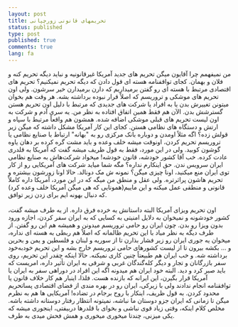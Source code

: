 ```yaml
---
layout: post
title: تحریمهای قانونی زورچپانی
status: published
type: post
published: true
comments: true
lang: fa
---
```



<p class="justify">

من نمیفهمم چرا آقایون میگن تحریم های جدید آمریکا غیرقانونیه و نباید دیگه تحریم کنه و فلان و بهمان. کجای تواقفنامه هسته ای قول دادن که دیگه تحریم نمیکنیم؟ تحریم های اقتصادی مرتبط با هسته ای رو گفتن برمیداریم که دارن برمیدارن خیر سرشون. ولی اون تحریم های موشکی و تروریسم که اصلاً قرار نبوده برداشته بشه. هر وقت هم بخوان میتونن تغییرش بدن یا به افراد یا شرکت های جدیدی که مرتبط با دلیل اون تحریم هستن گسترشش بدن. الآن هم فقط همین اتفاق افتاده به نظر من. یه سری آدم و شرکت به اون لیست تحریم های قبلی موشکی اضافه شده. همشون هم واقعاً مرتبط با سپاه و ارتش و دستگاه های نظامی هستن. کجای این کار آمریکا مشکل داشته که میگن زیر قولش زده؟ اگه مثلاً اومدن و دوباره بانک مرکزی رو به "بهانه" ارتباط با صنایع نظامی یا تروریسم تحریم کردن، اونوقت میشه خلف وعده و باید مشت گره کرده بر دهان یاوه گوشون کوبید. ولی در این مورد، فقط به قول ظریف میشه گفت که آمریکا به قلدری عادت کرده. خب آقا کشور خودشه، قانون خودشه! میخواد شرکت‌هاش به صنایع نظامی ایران سرویس ندن. حق اینکارم نداره؟ مگه شما میاید شرکت های آمریکایی رو از کار توی ایران منع میکنید، اونا چیزی میگن؟ نمونه ش مک دونالد. حالا اونا زورشون بیشتره و تحریم هاشون پراثرتره. ولی عقل و منطق من میگه که در این مورد، آمریکا داره کاملاً قانونی و منطقی عمل میکنه و این ماییم(همونایی که هی میگن آمریکا خلف وعده کرد) که دنبال بهونه ایم برای زدن زیر توافق.
<br><br>
اون تحریم ویزای آمریکا البته داستانش یه خرده فرق داره. از یه طرف میشه گفت، کشور خودشونه و نمیخوان به دلایل امنیتی به کسایی که به ایران سفر کردن، اجازه ورود بدون ویزا رو بدن. چون ایران رو حامی تروریسم میدونن و همیشه هم این رو گفتن. از طرف دیگه به نظر میاد با این تحریم ظالمانه که اصلاً هم ربطی به هسته ای نداره، میخوان یه جوری ایران رو زیر فشار بذارن تا از سوریه و لبنان و فلسطین و یمن و بحرین و ... بکشه بیرون تا از لیست کشورهای حامی تروریسم خارج بشه و این تحریم خودبه‌خود برداشته شه. و خب ایران هم طبیعتاً چنین کاری نمیکنه. حالا اینکه چقدر این تحریم، روی سفر بازرگانان و تجار و دیگر کله‌گندگان غربی و شرقی به ایران تأثیر داره، امریست که باید صبر کرد و دید. البته خود ایران هم میدونه اگه این افراد در دوراهی سفر به ایران یا آمریکا قرار بگیرن، این ایرانه که بازنده هست. فلذا، اینبار هم کار خلاف قانون یا توافقنامه انجام ندادند ولی با زیرکی، ایران رو در بهره مندی از فضای اقتصادی پساتحریم محدود کردن. به قول ظریف، اینکار با روح برجام در تضاده! آمریکایی ها هم به نظرم میگن تا زمانی که ایران جزو دوستان ما نباشه، نمیتونه انتظار رفتار دوستانه داشته باشه.
مخلص کلام اینکه، وقتی زیاد قوی نباشی و بخوای با قلدرها دربیفتی، اینجوری میشه که یکی میزنی، چندتا میخوری میخوری و همش فحش میدی به طرف.

</p>
